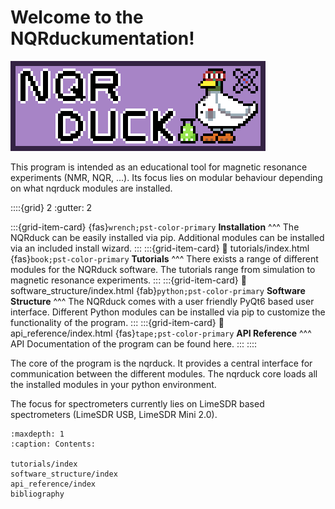 # Welcome to the NQRduckumentation!

<img src="_static/Logo_full.png" alt="NQRduck Logo" class="center">
<br>

This program is intended as an educational tool for magnetic resonance experiments (NMR, NQR, ...). Its focus lies on modular behaviour depending on what nqrduck modules are installed. 

::::{grid} 2
:gutter: 2

:::{grid-item-card}
{fas}`wrench;pst-color-primary`  **Installation**
^^^
The NQRduck can be easily installed via pip. Additional modules can be installed via an included install wizard.
:::
:::{grid-item-card}
:link: tutorials/index.html
{fas}`book;pst-color-primary`  **Tutorials**
^^^
There exists a range of different modules for the NQRduck software. The tutorials range from simulation to magnetic resonance experiments.
:::
:::{grid-item-card}
:link: software_structure/index.html
{fab}`python;pst-color-primary`  **Software Structure** 
^^^
The NQRduck comes with a user friendly PyQt6 based user interface. Different Python modules can be installed via pip to customize the functionality of the program. 
:::
:::{grid-item-card}
:link: api_reference/index.html
{fas}`tape;pst-color-primary`  **API Reference**
^^^
API Documentation of the program can be found here.
:::
::::

The core of the program is the nqrduck. It provides a central interface for communication between the different modules. The nqrduck core loads all the installed modules in your python environment.

The focus for spectrometers currently lies on LimeSDR based spectrometers (LimeSDR USB, LimeSDR Mini 2.0).

```{toctree}
:maxdepth: 1
:caption: Contents:

tutorials/index
software_structure/index
api_reference/index
bibliography
```